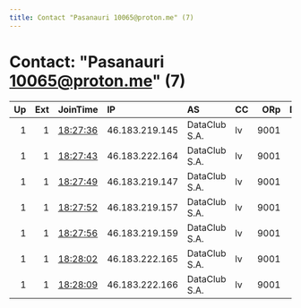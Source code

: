 ```yaml
---
title: Contact "Pasanauri 10065@proton.me" (7)
---
```


# Contact: "Pasanauri 10065@proton.me" (7)

|   Up |   Ext | JoinTime                                                                                              | IP             | AS            | CC   |   ORp |   Dirp | OS    | Version   | Nickname    |   eFamMembers |
|-----:|------:|:------------------------------------------------------------------------------------------------------|:---------------|:--------------|:-----|------:|-------:|:------|:----------|:------------|--------------:|
|    1 |     1 | [18:27:36](https://nusenu.github.io/OrNetStats/w/relay/B6E59B52D26C707DDF4D8AE7B50F085BB71E6171.html) | 46.183.219.145 | DataClub S.A. | lv   |  9001 |      0 | Linux | 0.4.7.13  | Pasanauri81 |             7 |
|    1 |     1 | [18:27:43](https://nusenu.github.io/OrNetStats/w/relay/E32AC39B0F1BB2E287DC5CF53B6B51F9061B8DFF.html) | 46.183.222.164 | DataClub S.A. | lv   |  9001 |      0 | Linux | 0.4.7.13  | Pasanauri81 |             7 |
|    1 |     1 | [18:27:49](https://nusenu.github.io/OrNetStats/w/relay/A78A89D5CD557C0B2208B4CE5B1E89C1BBB5EFB2.html) | 46.183.219.147 | DataClub S.A. | lv   |  9001 |      0 | Linux | 0.4.7.13  | Pasanauri81 |             7 |
|    1 |     1 | [18:27:52](https://nusenu.github.io/OrNetStats/w/relay/D43AAF4BF5ECE8591FA76E0F0EB3339BA3D377DB.html) | 46.183.219.157 | DataClub S.A. | lv   |  9001 |      0 | Linux | 0.4.7.13  | Pasanauri81 |             7 |
|    1 |     1 | [18:27:56](https://nusenu.github.io/OrNetStats/w/relay/EA1705715F7F343F4B5778FEDCF5CC8FAE492B42.html) | 46.183.219.159 | DataClub S.A. | lv   |  9001 |      0 | Linux | 0.4.7.13  | Pasanauri81 |             7 |
|    1 |     1 | [18:28:02](https://nusenu.github.io/OrNetStats/w/relay/E9470ECF074CDE614B086BCDA342972AA68F6F3A.html) | 46.183.222.165 | DataClub S.A. | lv   |  9001 |      0 | Linux | 0.4.7.13  | Pasanauri81 |             7 |
|    1 |     1 | [18:28:09](https://nusenu.github.io/OrNetStats/w/relay/F6D651D6FA3BCB77903AA532552543F58A9D21F2.html) | 46.183.222.166 | DataClub S.A. | lv   |  9001 |      0 | Linux | 0.4.7.13  | Pasanauri81 |             7 |
